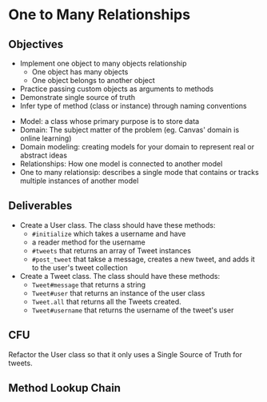 # One to Many Relationships

## Objectives

* Implement one object to many objects relationship
  * One object has many objects
  * One object belongs to another object
* Practice passing custom objects as arguments to methods
* Demonstrate single source of truth
* Infer type of method (class or instance) through naming conventions

- Model: a class whose primary purpose is to store data
- Domain: The subject matter of the problem (eg. Canvas' domain is online learning)
- Domain modeling: creating models for your domain to represent real or abstract ideas
- Relationships: How one model is connected to another model
 - One to many relationsip: describes a single mode that contains or tracks multiple instances of another model

## Deliverables

* Create a User class. The class should have these methods:
  * `#initialize` which takes a username and have
  * a reader method for the username
  * `#tweets` that returns an array of Tweet instances
  * `#post_tweet` that takse a message, creates a new tweet, and adds it to the user's tweet collection
* Create a Tweet class. The class should have these methods:
  * `Tweet#message` that returns a string
  * `Tweet#user` that returns an instance of the user class
  * `Tweet.all` that returns all the Tweets created.
  * `Tweet#username` that returns the username of the tweet's user

## CFU
Refactor the User class so that it only uses a Single Source of Truth for tweets.

## Method Lookup Chain
